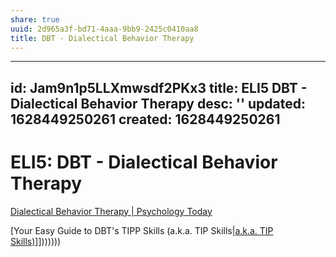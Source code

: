 ```yaml
---
share: true
uuid: 2d965a3f-bd71-4aaa-9bb9-2425c0410aa8
title: DBT - Dialectical Behavior Therapy
---
```

---
id: Jam9n1p5LLXmwsdf2PKx3
title: ELI5 DBT - Dialectical Behavior Therapy
desc: ''
updated: 1628449250261
created: 1628449250261
---
# ELI5: DBT - Dialectical Behavior Therapy
[Dialectical Behavior Therapy | Psychology Today](https://www.psychologytoday.com/us/therapy-types/dialectical-behavior-therapy)

[Your Easy Guide to DBT's TIPP Skills (a.k.a. TIP Skills|[a.k.a. TIP Skills)](/undefined)]]))))))